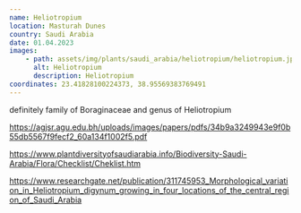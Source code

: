 ```yaml
---
name: Heliotropium
location: Masturah Dunes
country: Saudi Arabia
date: 01.04.2023
images:
    - path: assets/img/plants/saudi_arabia/heliotropium/heliotropium.jpg
      alt: Heliotropium
      description: Heliotropium
coordinates: 23.41828100224373, 38.95569383769491
---
```


definitely family of Boraginaceae and genus of Heliotropium

https://agjsr.agu.edu.bh/uploads/images/papers/pdfs/34b9a3249943e9f0b55db5567f9fecf2_60a134f1002f5.pdf

https://www.plantdiversityofsaudiarabia.info/Biodiversity-Saudi-Arabia/Flora/Checklist/Cheklist.htm

https://www.researchgate.net/publication/311745953_Morphological_variation_in_Heliotropium_digynum_growing_in_four_locations_of_the_central_region_of_Saudi_Arabia
